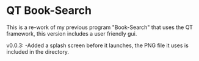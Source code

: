 # QT Book-Search
 This is a re-work of my previous program "Book-Search" that uses the QT framework, this version includes a user friendly gui.



v0.0.3:
      -Added a splash screen before it launches, the PNG file it uses is included in the directory.
